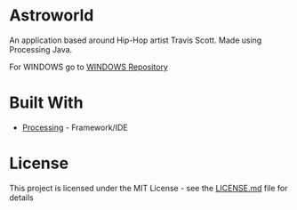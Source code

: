 # Astroworld
An application based around Hip-Hop artist Travis Scott. Made using Processing Java.

For WINDOWS go to [WINDOWS Repository](https://github.com/qfaizaan/Astroworld)

# Built With
* [Processing](https://processing.org/) - Framework/IDE

# License
This project is licensed under the MIT License - see the [LICENSE.md](https://github.com/qfaizaan/Astroworld/blob/master/LICENSE.md) file for details
